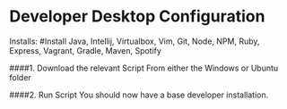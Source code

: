 Developer Desktop Configuration
=============================
Installs: #Install Java, Intellij, Virtualbox, Vim, Git, Node, NPM, Ruby, Express, Vagrant, Gradle, Maven, Spotify

####1. Download the relevant Script
From either the Windows or Ubuntu folder

####2. Run Script
You should now have a base developer  installation.
